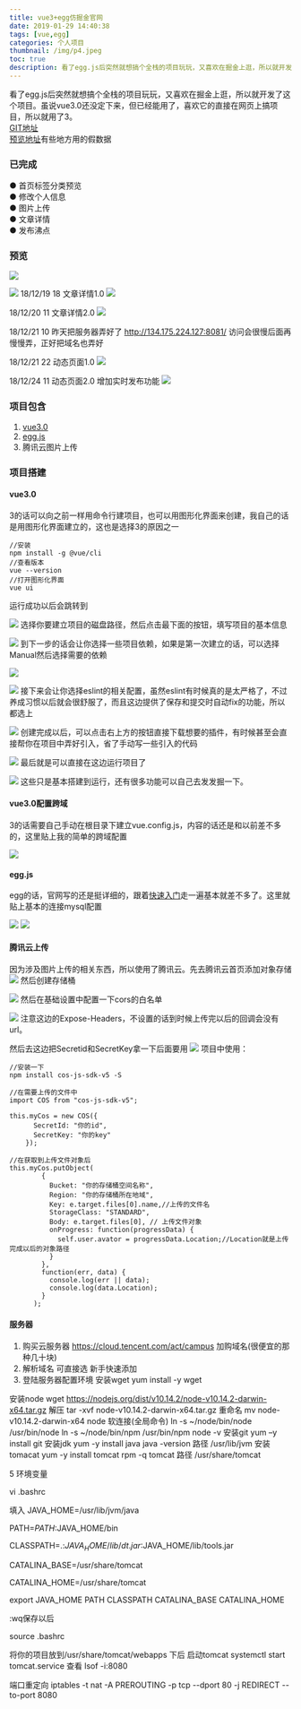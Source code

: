 ```yaml
---
title: vue3+egg仿掘金官网
date: 2019-01-29 14:40:38
tags: [vue,egg]
categories: 个人项目
thumbnail: /img/p4.jpeg
toc: true
description: 看了egg.js后突然就想搞个全栈的项目玩玩，又喜欢在掘金上逛，所以就开发了这个项目。虽说vue3.0还没定下来，但已经能用了，喜欢它的直接在网页上搞项目，所以就用了3。 
---
```

看了egg.js后突然就想搞个全栈的项目玩玩，又喜欢在掘金上逛，所以就开发了这个项目。虽说vue3.0还没定下来，但已经能用了，喜欢它的直接在网页上搞项目，所以就用了3。  
[GIT地址](https://github.com/Izayawww/like-juejin)  
[预览地址](http://lucaswww.coding.me/myjuejin/#/)有些地方用的假数据

### 已完成
● 首页标签分类预览  
● 修改个人信息  
● 图片上传  
● 文章详情  
● 发布沸点
<!-- more -->
### 预览

![](https://user-gold-cdn.xitu.io/2018/12/19/167c4be724eefa6a?w=1436&h=716&f=png&s=133630)

![](https://user-gold-cdn.xitu.io/2018/12/19/167c4bedac9c69a2?w=1435&h=724&f=png&s=86065)
18/12/19 18 文章详情1.0
![](https://user-gold-cdn.xitu.io/2018/12/19/167c5f984a643f16?w=1440&h=831&f=png&s=158671)

18/12/20 11 文章详情2.0
![](https://user-gold-cdn.xitu.io/2018/12/20/167c9a3dfbd54631?w=1434&h=831&f=png&s=210388)

18/12/21 10
昨天把服务器弄好了
http://134.175.224.127:8081/
访问会很慢后面再慢慢弄，正好把域名也弄好

18/12/21 22 动态页面1.0
![](https://user-gold-cdn.xitu.io/2018/12/21/167d13aa0f0ece1a?w=1920&h=1058&f=png&s=175000)

18/12/24 11 动态页面2.0 增加实时发布功能
![](https://user-gold-cdn.xitu.io/2018/12/24/167de3ce9fe45791?w=1920&h=1080&f=png&s=325413)
### 项目包含
1. [vue3.0](https://cli.vuejs.org/zh/guide/prototyping.html)
2. [egg.js](https://eggjs.org/zh-cn/intro/quickstart.html)
3. 腾讯云图片上传

### 项目搭建
#### vue3.0
3的话可以向之前一样用命令行建项目，也可以用图形化界面来创建，我自己的话是用图形化界面建立的，这也是选择3的原因之一
```
//安装
npm install -g @vue/cli
//查看版本
vue --version
//打开图形化界面
vue ui
```
运行成功以后会跳转到

![](https://user-gold-cdn.xitu.io/2018/12/19/167c4e5e83ef0fce?w=1440&h=900&f=png&s=79853)
选择你要建立项目的磁盘路径，然后点击最下面的按钮，填写项目的基本信息

![](https://user-gold-cdn.xitu.io/2018/12/19/167c4e70c23da0dd?w=1440&h=900&f=png&s=97555)
到下一步的话会让你选择一些项目依赖，如果是第一次建立的话，可以选择Manual然后选择需要的依赖

![](https://user-gold-cdn.xitu.io/2018/12/19/167c4e88dd0cb553?w=1440&h=900&f=png&s=126923)

![](https://user-gold-cdn.xitu.io/2018/12/19/167c4e964837538a?w=1440&h=900&f=png&s=155016)
接下来会让你选择eslint的相关配置，虽然eslint有时候真的是太严格了，不过养成习惯以后就会很舒服了，而且这边提供了保存和提交时自动fix的功能，所以都选上

![](https://user-gold-cdn.xitu.io/2018/12/19/167c4ed71b9309de?w=1440&h=900&f=png&s=104023)
创建完成以后，可以点击右上方的按钮直接下载想要的插件，有时候甚至会直接帮你在项目中弄好引入，省了手动写一些引入的代码

![](https://user-gold-cdn.xitu.io/2018/12/19/167c4f197ca67aa5?w=1440&h=900&f=png&s=105407)
最后就是可以直接在这边运行项目了

![](https://user-gold-cdn.xitu.io/2018/12/19/167c4f356a18c357?w=1440&h=900&f=png&s=166690)
这些只是基本搭建到运行，还有很多功能可以自己去发发掘一下。

#### vue3.0配置跨域
3的话需要自己手动在根目录下建立vue.config.js，内容的话还是和以前差不多的，这里贴上我的简单的跨域配置

![](https://user-gold-cdn.xitu.io/2018/12/19/167c51271b4ba26b?w=1440&h=900&f=png&s=118632)

#### egg.js
egg的话，官网写的还是挺详细的，跟着[快速入门](https://eggjs.org/zh-cn/intro/quickstart.html)走一遍基本就差不多了。这里就贴上基本的连接mysql配置

![](https://user-gold-cdn.xitu.io/2018/12/19/167c4f9a6b5a0861?w=1440&h=900&f=png&s=134780)
![](https://user-gold-cdn.xitu.io/2018/12/19/167c4f9cf38b6c72?w=1440&h=900&f=png&s=97550)
#### 腾讯云上传
因为涉及图片上传的相关东西，所以使用了腾讯云。先去腾讯云首页添加对象存储
![](https://user-gold-cdn.xitu.io/2018/12/19/167c4ff78c2d9dd9?w=1311&h=782&f=png&s=216693)
然后创建存储桶

![](https://user-gold-cdn.xitu.io/2018/12/19/167c5010f928cbd7?w=1492&h=726&f=png&s=86054)
然后在基础设置中配置一下cors的白名单

![](https://user-gold-cdn.xitu.io/2018/12/19/167c501ee9bb63a4?w=1920&h=1080&f=png&s=199090)
注意这边的Expose-Headers，不设置的话到时候上传完以后的回调会没有url。  

然后去这边把Secretid和SecretKey拿一下后面要用
![](https://user-gold-cdn.xitu.io/2018/12/19/167c50890f83e3e4?w=1779&h=922&f=png&s=106339)
项目中使用：  
```
//安装一下
npm install cos-js-sdk-v5 -S

//在需要上传的文件中
import COS from "cos-js-sdk-v5";

this.myCos = new COS({
      SecretId: "你的id",
      SecretKey: "你的key"
    });
    
//在获取到上传文件对象后
this.myCos.putObject(
        {
          Bucket: "你的存储桶空间名称",
          Region: "你的存储桶所在地域",
          Key: e.target.files[0].name,//上传的文件名
          StorageClass: "STANDARD",
          Body: e.target.files[0], // 上传文件对象
          onProgress: function(progressData) {
            self.user.avator = progressData.Location;//Location就是上传完成以后的对象路径
          }
        },
        function(err, data) {
          console.log(err || data);
          console.log(data.Location);
        }
      );
```
#### 服务器
1. 购买云服务器 https://cloud.tencent.com/act/campus 加购域名(很便宜的那种几十块)
2. 解析域名 可直接选 新手快速添加
3. 登陆服务器配置环境
安装wget yum install -y wget

安装node
wget https://nodejs.org/dist/v10.14.2/node-v10.14.2-darwin-x64.tar.gz
解压 tar -xvf node-v10.14.2-darwin-x64.tar.gz
重命名 mv node-v10.14.2-darwin-x64 node
软连接(全局命令)
ln -s ~/node/bin/node /usr/bin/node
ln -s ~/node/bin/npm /usr/bin/npm
node -v
安装git yum –y install git
安装jdk yum -y install java
java -version
路径 /usr/lib/jvm
安装tomacat yum -y install tomcat
rpm -q tomcat
路径 /usr/share/tomcat

5 环境变量

vi .bashrc

填入
JAVA_HOME=/usr/lib/jvm/java

PATH=$PATH:$JAVA_HOME/bin

CLASSPATH=.:$JAVA_HOME/lib/dt.jar:$JAVA_HOME/lib/tools.jar

CATALINA_BASE=/usr/share/tomcat

CATALINA_HOME=/usr/share/tomcat

export JAVA_HOME PATH CLASSPATH CATALINA_BASE CATALINA_HOME

:wq保存以后

source .bashrc

将你的项目放到/usr/share/tomcat/webapps 下后
启动tomcat
systemctl start tomcat.service
查看
lsof -i:8080

端口重定向
iptables -t nat -A PREROUTING -p tcp --dport 80 -j REDIRECT --to-port 8080

